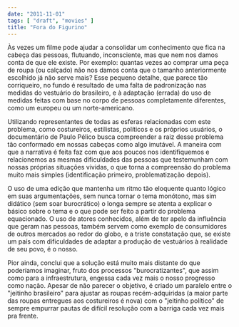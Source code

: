 ```yaml
---
date: "2011-11-01"
tags: [ "draft", "movies" ]
title: "Fora do Figurino"
---
```

Às vezes um filme pode ajudar a consolidar um conhecimento que fica na cabeça das pessoas, flutuando, inconsciente, mas que nem nos damos conta de que ele existe. Por exemplo: quantas vezes ao comprar uma peça de roupa (ou calçado) não nos damos conta que o tamanho anteriormente escolhido já não serve mais? Esse pequeno detalhe, que parece tão corriqueiro, no fundo é resultado de uma falta de padronização nas medidas do vestuário do brasileiro, e à adaptação (errada) do uso de medidas feitas com base no corpo de pessoas completamente diferentes, como um europeu ou um norte-americano.

Utilizando representantes de todas as esferas relacionadas com este problema, como costureiros, estilistas, políticos e os próprios usuários, o documentário de Paulo Pélico busca compreender a raiz desse problema tão conformado em nossas cabeças como algo imutável. A maneira com que a narrativa é feita faz com que aos poucos nos identifiquemos e relacionemos as mesmas dificuldades das pessoas que testemunham com nossas próprias situações vividas, o que torna a compreensão do problema muito mais simples (identificação primeiro, problematização depois).

O uso de uma edição que mantenha um ritmo tão eloquente quanto lógico em suas argumentações, sem nunca tornar o tema monótono, mas sim didático (sem soar burocrático) o longa sempre se atenta a explicar o básico sobre o tema e o que pode ser feito a partir do problema equacionado. O uso de atores conhecidos, além de ter apelo da influência que geram nas pessoas, também servem como exemplo de consumidores de outros mercados ao redor do globo, e a triste constatação que, se existe um país com dificuldades de adaptar a produção de vestuários à realidade de seu povo, é o nosso.

Pior ainda, conclui que a solução está muito mais distante do que poderíamos imaginar, fruto dos processos "burocratizantes", que assim como para a infraestrutura, engessa cada vez mais o nosso progresso como nação. Apesar de não parecer o objetivo, é criado um paralelo entre o "jeitinho brasileiro" para ajustar as roupas recém-adquiridas (a maior parte das roupas entregues aos costureiros é nova) com o "jeitinho político" de sempre empurrar pautas de difícil resolução com a barriga cada vez mais pra frente.


